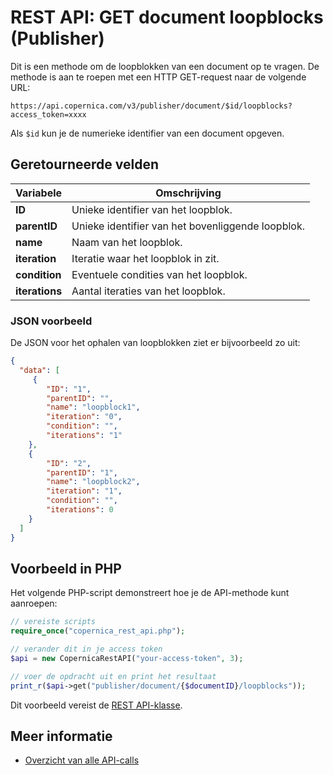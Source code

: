 # REST API: GET document loopblocks (Publisher)

Dit is een methode om de loopblokken van een document op te vragen. 
De methode is aan te roepen met een HTTP GET-request naar de volgende URL:

`https://api.copernica.com/v3/publisher/document/$id/loopblocks?access_token=xxxx`

Als `$id` kun je de numerieke identifier van een document opgeven.

## Geretourneerde velden

| Variabele         | Omschrijving                                                                  |
|-------------------|-------------------------------------------------------------------------------|
| **ID**            | Unieke identifier van het loopblok.                                           |
| **parentID**        | Unieke identifier van het bovenliggende loopblok.                             |
| **name**          | Naam van het loopblok.                                                        |
| **iteration**     | Iteratie waar het loopblok in zit.                                            |
| **condition**     | Eventuele condities van het loopblok.                                         |
| **iterations**    | Aantal iteraties van het loopblok.                                            | 

### JSON voorbeeld

De JSON voor het ophalen van loopblokken ziet er bijvoorbeeld zo uit:

```json
{
  "data": [
     {
        "ID": "1",
        "parentID": "",
        "name": "loopblock1",
        "iteration": "0",
        "condition": "",
        "iterations": "1"
    },
    {
        "ID": "2",
        "parentID": "1",
        "name": "loopblock2",
        "iteration": "1",
        "condition": "",
        "iterations": 0
    }
  ]
}
```

## Voorbeeld in PHP

Het volgende PHP-script demonstreert hoe je de API-methode kunt aanroepen:

```php
// vereiste scripts
require_once("copernica_rest_api.php");

// verander dit in je access token
$api = new CopernicaRestAPI("your-access-token", 3);

// voer de opdracht uit en print het resultaat
print_r($api->get("publisher/document/{$documentID}/loopblocks"));
```

Dit voorbeeld vereist de [REST API-klasse](rest-php).

## Meer informatie

* [Overzicht van alle API-calls](rest-api)
